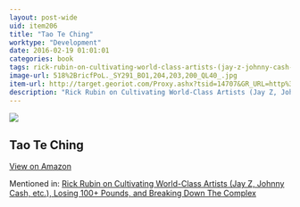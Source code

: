 ```yaml
---
layout: post-wide
uid: item206
title: "Tao Te Ching"
worktype: "Development"
date: 2016-02-19 01:01:01
categories: book
tags: rick-rubin-on-cultivating-world-class-artists-(jay-z-johnny-cash-etc.)-losing-100+-pounds-and-breaking-down-the-complex
image-url: 518%2BricfPoL._SY291_BO1,204,203,200_QL40_.jpg
item-url: http://target.georiot.com/Proxy.ashx?tsid=14707&GR_URL=http%3A%2F%2Fwww.amazon.com%2FTao-Te-Ching-Laozi%2Fdp%2F0060812451%2F
description: "Rick Rubin on Cultivating World-Class Artists (Jay Z, Johnny Cash, etc.), Losing 100+ Pounds, and Breaking Down The Complex"
---
```

<a href="http://target.georiot.com/Proxy.ashx?tsid=14707&GR_URL=http%3A%2F%2Fwww.amazon.com%2FTao-Te-Ching-Laozi%2Fdp%2F0060812451%2F" target="blank"><img src="../../../../img/thumbs/518%2BricfPoL._SY291_BO1,204,203,200_QL40_.jpg" class="prod-img"></a>
<h2>Tao Te Ching</h2>
<p><a class="btn btn-primary" href="http://target.georiot.com/Proxy.ashx?tsid=14707&GR_URL=http%3A%2F%2Fwww.amazon.com%2FTao-Te-Ching-Laozi%2Fdp%2F0060812451%2F" target="blank">View on Amazon</a><p>
<p>Mentioned in: <a href="http://fourhourworkweek.com/2015/05/15/rick-rubin/" target="blank">Rick Rubin on Cultivating World-Class Artists (Jay Z, Johnny Cash, etc.), Losing 100+ Pounds, and Breaking Down The Complex</a></p>
